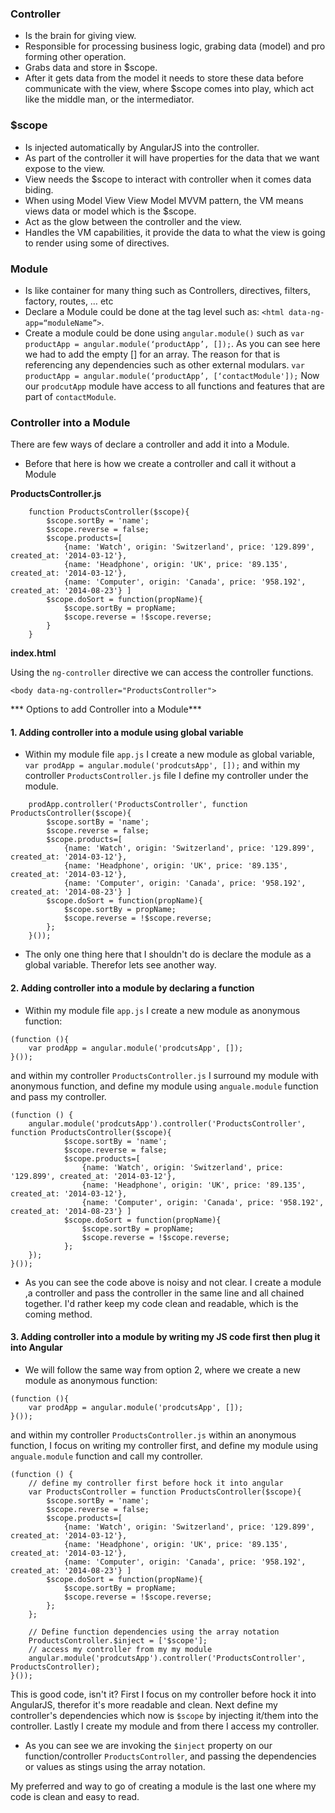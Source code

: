 ### Controller

* Is the brain for giving view.
* Responsible for processing business logic, grabing data (model) and pro forming other operation.
* Grabs data and store in $scope.
* After it gets data from the model it needs to store these data before communicate with the view, where $scope comes into play, which act like the middle man, or the intermediator.


### $scope 
* Is injected automatically by AngularJS into the controller.
* As part of the controller it will have properties for the data that we want expose to the view.
* View needs the $scope to interact with controller when it comes data biding.
* When using Model View View Model MVVM pattern, the VM means views data or model which is the $scope.
* Act as the glow between the controller and the view.
* Handles the VM capabilities, it provide the data to what the view is going to render using some of directives.


### Module
* Is like container for many thing such as Controllers, directives, filters, factory, routes, … etc
* Declare a Module could be done at the <html> tag level such as:
`<html data-ng-app=“moduleName”>`.
* Create a module could be done using `angular.module()` such as `var productApp = angular.module(‘productApp’, []);`. As you can see here we had to add the empty [] for an array. The reason for that is referencing any dependencies such as other external modulars.
`var productApp = angular.module(‘productApp’, [‘contactModule']);`
Now our `prodcutApp` module have access to all functions and features that are part of `contactModule`.

### Controller into a Module

There are few ways of declare a controller and add it into a Module.

- Before that here is how we create a controller and call it without a Module

**ProductsController.js**

```
	function ProductsController($scope){
		$scope.sortBy = 'name';
		$scope.reverse = false;
		$scope.products=[
			{name: 'Watch', origin: 'Switzerland', price: '129.899', created_at: '2014-03-12'},
			{name: 'Headphone', origin: 'UK', price: '89.135', created_at: '2014-03-12'},
			{name: 'Computer', origin: 'Canada', price: '958.192', created_at: '2014-08-23'} ]
		$scope.doSort = function(propName){
			$scope.sortBy = propName;
			$scope.reverse = !$scope.reverse;
		}									
	}	
```

**index.html**

Using the `ng-controller` directive we can access the controller functions.

```
<body data-ng-controller="ProductsController">
``` 

*** Options to add Controller into a Module***
 
#### 1. Adding controller into a module using global variable
- Within my module file `app.js` I create a new module as global variable, `var prodApp = angular.module('prodcutsApp', []);` and within my controller `ProductsController.js` file I  define my controller under the module.

```
	prodApp.controller('ProductsController', function ProductsController($scope){
		$scope.sortBy = 'name';
		$scope.reverse = false;
		$scope.products=[
			{name: 'Watch', origin: 'Switzerland', price: '129.899', created_at: '2014-03-12'},
			{name: 'Headphone', origin: 'UK', price: '89.135', created_at: '2014-03-12'},
			{name: 'Computer', origin: 'Canada', price: '958.192', created_at: '2014-08-23'} ]
		$scope.doSort = function(propName){
			$scope.sortBy = propName;
			$scope.reverse = !$scope.reverse;
		};									
	}());
``` 

- The only one thing here that I shouldn't do is declare the module as a global variable. Therefor lets see another way.

#### 2. Adding controller into a module by declaring a function
- Within my module file `app.js` I create a new module as anonymous function:
```
(function (){
	var prodApp = angular.module('prodcutsApp', []);
}());
```
and within my controller `ProductsController.js` I surround my module with anonymous function, and define my module using `anguale.module` function and pass my controller.
```
(function () {
	angular.module('prodcutsApp').controller('ProductsController', function ProductsController($scope){
			$scope.sortBy = 'name';
			$scope.reverse = false;
			$scope.products=[
				{name: 'Watch', origin: 'Switzerland', price: '129.899', created_at: '2014-03-12'},
				{name: 'Headphone', origin: 'UK', price: '89.135', created_at: '2014-03-12'},
				{name: 'Computer', origin: 'Canada', price: '958.192', created_at: '2014-08-23'} ]
			$scope.doSort = function(propName){
				$scope.sortBy = propName;
				$scope.reverse = !$scope.reverse;
			};									
	});
}());
```
- As you can see the code above is noisy and not clear. I create a module ,a controller and pass the controller in the same line and all chained together. I'd rather keep my code clean and readable, which is the coming method.

#### 3. Adding controller into a module by writing my JS code first then plug it into Angular
- We will follow the same way from option 2, where we create a new module as anonymous function:
```
(function (){
	var prodApp = angular.module('prodcutsApp', []);
}());
```
and within my controller `ProductsController.js` within an anonymous function, I focus on writing my controller first, and define my module using `anguale.module` function and call my controller. 

```
(function () {
	// define my controller first before hock it into angular
	var ProductsController = function ProductsController($scope){
		$scope.sortBy = 'name';
		$scope.reverse = false;
		$scope.products=[
			{name: 'Watch', origin: 'Switzerland', price: '129.899', created_at: '2014-03-12'},
			{name: 'Headphone', origin: 'UK', price: '89.135', created_at: '2014-03-12'},
			{name: 'Computer', origin: 'Canada', price: '958.192', created_at: '2014-08-23'} ]
		$scope.doSort = function(propName){
			$scope.sortBy = propName;
			$scope.reverse = !$scope.reverse;
		};
	};
	
    // Define function dependencies using the array notation
	ProductsController.$inject = ['$scope'];
	// access my controller from my my module
	angular.module('prodcutsApp').controller('ProductsController', ProductsController);
}());
```
This is good code, isn't it? First I focus on my controller before hock it into AngularJS, therefor it's more readable and clean. Next define my controller's dependencies which now is `$scope` by injecting it/them into the controller. Lastly I create my module and from there I access my controller. 

- As you can see we are invoking the `$inject` property on our function/controller `ProductsController`, and passing the dependencies or values as stings using the array notation.

My preferred and way to go of creating a module is the last one where my code is clean and easy to read.
